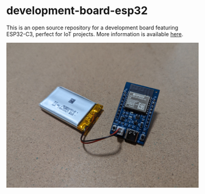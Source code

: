 # development-board-esp32

This is an open source repository for a development board featuring ESP32-C3, perfect for IoT projects. More information is available [here](https://qiita.com/ricelectric/items/990088bb8d065cbd0641).

![picture.jpg](https://github.com/ricelectric/development-board-esp32/blob/main/images/picture.jpg)
